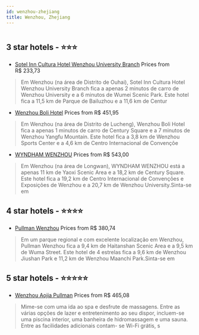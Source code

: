 ```yaml
---
id: wenzhou-zhejiang
title: Wenzhou, Zhejiang
---
```


<center><img src="https://i.travelapi.com/hotels/10000000/9320000/9312400/9312305/f0cdfdd3_z.jpg" alt="" /></center>


##  3 star hotels - ⭐️⭐️⭐️

-    [Sotel Inn Cultura Hotel Wenzhou University Branch](https://www.hurb.com/br/aud/https://www.hurb.com/br/hotels/wenzhou/sotel-inn-cultura-hotel-wenzhou-university-branch-HT-7JX5?cmp=18055) Prices from R$ 233,73
   > Em Wenzhou (na área de Distrito de Ouhai), Sotel Inn Cultura Hotel Wenzhou University Branch fica a apenas 2 minutos de carro de Wenzhou University e a 6 minutos de Wumei Scenic Park.  Este hotel fica a 11,5 km de Parque de Bailuzhou e a 11,6 km de Centur
-    [Wenzhou Boli Hotel](https://www.hurb.com/br/aud/https://www.hurb.com/br/hotels/wenzhou/wenzhou-boli-hotel-HT-ESH7?cmp=18055) Prices from R$ 451,95
   > Em Wenzhou (na área de Distrito de Lucheng), Wenzhou Boli Hotel fica a apenas 1 minutos de carro de Century Square e a 7 minutos de Wenzhou Yangfu Mountain.  Este hotel fica a 3,8 km de Wenzhou Sports Center e a 4,6 km de Centro Internacional de Convençõe
-    [WYNDHAM WENZHOU](https://www.hurb.com/br/aud/https://www.hurb.com/br/hotels/wenzhou/wyndham-wenzhou-HT-HXY7?cmp=18055) Prices from R$ 543,00
   > Em Wenzhou (na área de Longwan), WYNDHAM WENZHOU está a apenas 11 km de Yaoxi Scenic Area e a 18,2 km de Century Square.  Este hotel fica a 19,2 km de Centro Internacional de Convenções e Exposições de Wenzhou e a 20,7 km de Wenzhou University.Sinta-se em

##  4 star hotels - ⭐️⭐️⭐️⭐️

-    [Pullman Wenzhou](https://www.hurb.com/br/aud/https://www.hurb.com/br/hotels/wenzhou/pullman-wenzhou-HT-Y616?cmp=18055) Prices from R$ 380,74
   > Em um parque regional e com excelente localização em Wenzhou, Pullman Wenzhou fica a 9,4 km de Haitanshan Scenic Area e a 9,5 km de Wuma Street.  Este hotel de 4 estrelas fica a 9,6 km de Wenzhou Jiushan Park e 11,2 km de Wenzhou Maanchi Park.Sinta-se em 

##  5 star hotels - ⭐️⭐️⭐️⭐️⭐️

-    [Wenzhou Aojia Pullman](https://www.hurb.com/br/aud/https://www.hurb.com/br/hotels/wenzhou/wenzhou-aojia-pullman-HT-T1QF?cmp=18055) Prices from R$ 465,08
   > Mime-se com uma ida ao spa e desfrute de massagens. Entre as várias opções de lazer e entretenimento ao seu dispor, incluem-se uma piscina interior, uma banheira de hidromassagem e uma sauna. Entre as facilidades adicionais contam- se Wi-Fi grátis, s
